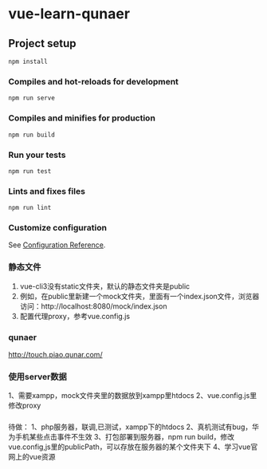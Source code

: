 # vue-learn-qunaer

## Project setup
```
npm install
```

### Compiles and hot-reloads for development
```
npm run serve
```

### Compiles and minifies for production
```
npm run build
```

### Run your tests
```
npm run test
```

### Lints and fixes files
```
npm run lint
```

### Customize configuration
See [Configuration Reference](https://cli.vuejs.org/config/).

### 静态文件
1. vue-cli3没有static文件夹，默认的静态文件夹是public
2. 例如，在public里新建一个mock文件夹，里面有一个index.json文件，浏览器访问：http://localhost:8080/mock/index.json
3. 配置代理proxy，参考vue.config.js

### qunaer
http://touch.piao.qunar.com/ 

### 使用server数据
1、需要xampp，mock文件夹里的数据放到xampp里htdocs
2、vue.config.js里修改proxy


###
待做：
1、php服务器，联调,已测试，xampp下的htdocs
2、真机测试有bug，华为手机某些点击事件不生效
3、打包部署到服务器，npm run build，修改vue.config,js里的publicPath，可以存放在服务器的某个文件夹下
4、学习vue官网上的vue资源